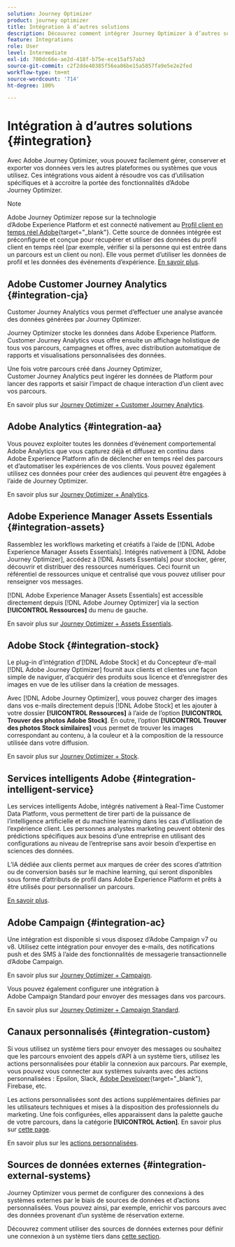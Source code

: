 ```yaml
---
solution: Journey Optimizer
product: journey optimizer
title: Intégration à d’autres solutions
description: Découvrez comment intégrer Journey Optimizer à d’autres solutions.
feature: Integrations
role: User
level: Intermediate
exl-id: 700dc66e-ae2d-418f-b75e-ece15af57ab3
source-git-commit: c2f2dde40385f56ea86be15a5857fa9e5e2e2fed
workflow-type: tm+mt
source-wordcount: '714'
ht-degree: 100%

---
```


# Intégration à d’autres solutions {#integration}

Avec Adobe Journey Optimizer, vous pouvez facilement gérer, conserver et exporter vos données vers les autres plateformes ou systèmes que vous utilisez. Ces intégrations vous aident à résoudre vos cas d’utilisation spécifiques et à accroitre la portée des fonctionnalités d’Adobe Journey Optimizer.

>[!NOTE]
>
> Adobe Journey Optimizer repose sur la technologie d’Adobe Experience Platform et est connecté nativement au [Profil client en temps réel Adobe](https://experienceleague.adobe.com/docs/experience-platform/profile/home.html?lang=fr){target="_blank"}. Cette source de données intégrée est préconfigurée et conçue pour récupérer et utiliser des données du profil client en temps réel (par exemple, vérifier si la personne qui est entrée dans un parcours est un client ou non). Elle vous permet d’utiliser les données de profil et les données des événements d’expérience. [En savoir plus](../datasource/adobe-experience-platform-data-source.md).
>

## Adobe Customer Journey Analytics {#integration-cja}

Customer Journey Analytics vous permet d’effectuer une analyse avancée des données générées par Journey Optimizer.

Journey Optimizer stocke les données dans Adobe Experience Platform. Customer Journey Analytics vous offre ensuite un affichage holistique de tous vos parcours, campagnes et offres, avec distribution automatique de rapports et visualisations personnalisées des données.

Une fois votre parcours créé dans Journey Optimizer, Customer Journey Analytics peut ingérer les données de Platform pour lancer des rapports et saisir l’impact de chaque interaction d’un client avec vos parcours.

En savoir plus sur [Journey Optimizer + Customer Journey Analytics](../reports/cja-ajo.md).

## Adobe Analytics {#integration-aa}

Vous pouvez exploiter toutes les données d’événement comportemental Adobe Analytics que vous capturez déjà et diffusez en continu dans Adobe Experience Platform afin de déclencher en temps réel des parcours et d’automatiser les expériences de vos clients. Vous pouvez également utilisez ces données pour créer des audiences qui peuvent être engagées à l’aide de Journey Optimizer.

En savoir plus sur [Journey Optimizer + Analytics](../event/about-analytics.md).


## Adobe Experience Manager Assets Essentials {#integration-assets}

Rassemblez les workflows marketing et créatifs à l’aide de [!DNL Adobe Experience Manager Assets Essentials]. Intégrés nativement à [!DNL Adobe Journey Optimizer], accédez à [!DNL Assets Essentials] pour stocker, gérer, découvrir et distribuer des ressources numériques. Ceci fournit un référentiel de ressources unique et centralisé que vous pouvez utiliser pour renseigner vos messages.

[!DNL Adobe Experience Manager Assets Essentials] est accessible directement depuis [!DNL Adobe Journey Optimizer] via la section **[!UICONTROL Ressources]** du menu de gauche.

En savoir plus sur [Journey Optimizer + Assets Essentials](../content-management/assets-essentials.md).


## Adobe Stock {#integration-stock}

Le plug-in d’intégration d’[!DNL Adobe Stock] et du Concepteur d’e-mail [!DNL Adobe Journey Optimizer] fournit aux clients et clientes une façon simple de naviguer, d’acquérir des produits sous licence et d’enregistrer des images en vue de les utiliser dans la création de messages.

Avec [!DNL Adobe Journey Optimizer], vous pouvez charger des images dans vos e-mails directement depuis [!DNL Adobe Stock] et les ajouter à votre dossier **[!UICONTROL Ressources]** à l’aide de l’option **[!UICONTROL Trouver des photos Adobe Stock]**. En outre, l’option **[!UICONTROL Trouver des photos Stock similaires]** vous permet de trouver les images correspondant au contenu, à la couleur et à la composition de la ressource utilisée dans votre diffusion.

En savoir plus sur [Journey Optimizer + Stock](../content-management/stock.md).


## Services intelligents Adobe {#integration-intelligent-service}

Les services intelligents Adobe, intégrés nativement à Real-Time Customer Data Platform, vous permettent de tirer parti de la puissance de l’intelligence artificielle et du machine learning dans les cas d’utilisation de l’expérience client. Les personnes analystes marketing peuvent obtenir des prédictions spécifiques aux besoins d’une entreprise en utilisant des configurations au niveau de l’entreprise sans avoir besoin d’expertise en sciences des données.

L’IA dédiée aux clients permet aux marques de créer des scores d’attrition ou de conversion basés sur le machine learning, qui seront disponibles sous forme d’attributs de profil dans Adobe Experience Platform et prêts à être utilisés pour personnaliser un parcours.

[En savoir plus](../building-journeys/ai-services-overview.md).


## Adobe Campaign {#integration-ac}

Une intégration est disponible si vous disposez d’Adobe Campaign v7 ou v8. Utilisez cette intégration pour envoyer des e-mails, des notifications push et des SMS à l’aide des fonctionnalités de messagerie transactionnelle d’Adobe Campaign.

En savoir plus sur [Journey Optimizer + Campaign](../building-journeys/ajo-ac.md).

Vous pouvez également configurer une intégration à Adobe Campaign Standard pour envoyer des messages dans vos parcours.

En savoir plus sur [Journey Optimizer + Campaign Standard](../building-journeys/using-adobe-campaign-standard.md).

## Canaux personnalisés {#integration-custom}

Si vous utilisez un système tiers pour envoyer des messages ou souhaitez que les parcours envoient des appels d’API à un système tiers, utilisez les actions personnalisées pour établir la connexion aux parcours. Par exemple, vous pouvez vous connecter aux systèmes suivants avec des actions personnalisées : Epsilon, Slack, [Adobe Developer](https://developer.adobe.com){target="_blank"}, Firebase, etc.

Les actions personnalisées sont des actions supplémentaires définies par les utilisateurs techniques et mises à la disposition des professionnels du marketing. Une fois configurées, elles apparaissent dans la palette gauche de votre parcours, dans la catégorie **[!UICONTROL Action]**. En savoir plus sur [cette page](../building-journeys/about-journey-activities.md#action-activities).

En savoir plus sur les [actions personnalisées](../action/about-custom-action-configuration.md).

## Sources de données externes {#integration-external-systems}

Journey Optimizer vous permet de configurer des connexions à des systèmes externes par le biais de sources de données et d’actions personnalisées. Vous pouvez ainsi, par exemple, enrichir vos parcours avec des données provenant d’un système de réservation externe.

Découvrez comment utiliser des sources de données externes pour définir une connexion à un système tiers dans [cette section](../datasource/external-data-sources.md).

